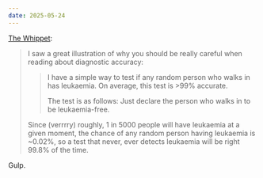 ```yaml
---
date: 2025-05-24
---
```


[The Whippet](https://thewhippet.org/184-the-2024-25-demilitarised-zone/?ref=the-whippet-newsletter):

> I saw a great illustration of why you should be really careful when reading about diagnostic accuracy:
> 
> > I have a simple way to test if any random person who walks in has leukaemia. On average, this test is >99% accurate.
> > 
> > The test is as follows: Just declare the person who walks in to be leukaemia-free.
> 
> Since (verrrry) roughly, 1 in 5000 people will have leukaemia at a given moment, the chance of any random person having leukaemia is ~0.02%, so a test that never, ever detects leukaemia will be right 99.8% of the time.

Gulp.
